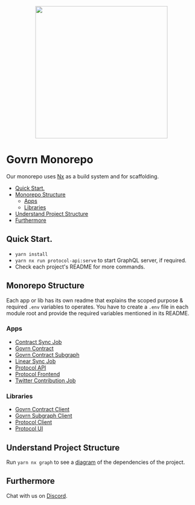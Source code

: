 


<p align="center"><img src="https://beta.govrn.app/assets/govrn-logo.344f0de2.png" width="350"></p>

# Govrn Monorepo
 Our monorepo uses [Nx](https://nx.dev/getting-started/intro) as a build system and for scaffolding.

  * [Quick Start.](#quick-start)
  * [Monorepo Structure](#monorepo-structure)
    * [Apps](#apps)
    * [Libraries](#libraries)
  * [Understand Project Structure](#understand-project-structure)
  * [Furthermore](#furthermore)


## Quick Start.
- `yarn install`
- `yarn nx run protocol-api:serve` to start GraphQL server, if required.
- Check each project's README for more commands.


## Monorepo Structure
Each app or lib has its own readme that explains the scoped purpose & required `.env` variables to operates. You have to create a `.env` file in each module root and provide the required variables mentioned in its README.
### Apps
- [Contract Sync Job](./apps/contract-sync-job)
- [Govrn Contract](./apps/govrn-contract)
- [Govrn Contract Subgraph](./apps/govrn-contract-subgraph)
- [Linear Sync Job](./apps/linear-sync-job)
- [Protocol API](./apps/protocol-api)
- [Protocol Frontend](./apps/protocol-frontend)
- [Twitter Contribution Job](./apps/twitter-contribution-job)

### Libraries
- [Govrn Contract Client](./libs/govrn-contract-client)
- [Govrn Subgraph Client](./libs/govrn-subgraph-client)
- [Protocol Client](./libs/protocol-client)
- [Protocol UI](./libs/protocol-ui)



## Understand Project Structure

Run `yarn nx graph` to see a [diagram](https://nx.dev/cli/dep-graph) of the dependencies of the project.

## Furthermore
Chat with us on [Discord](https://discord.gg/AY84umTe).
